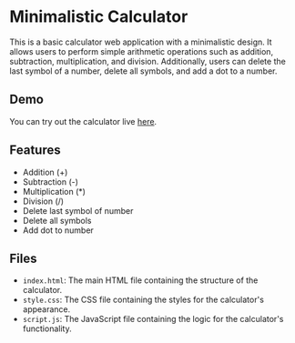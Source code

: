 # Minimalistic Calculator

This is a basic calculator web application with a minimalistic design. It allows users to perform simple arithmetic operations such as addition, subtraction, multiplication, and division. Additionally, users can delete the last symbol of a number, delete all symbols, and add a dot to a number.

## Demo

You can try out the calculator live [here](https://raw.githack.com/vasenkom/Calculator/main/index.html).

## Features

- Addition (+)
- Subtraction (-)
- Multiplication (*)
- Division (/)
- Delete last symbol of number
- Delete all symbols
- Add dot to number

## Files

- `index.html`: The main HTML file containing the structure of the calculator.
- `style.css`: The CSS file containing the styles for the calculator's appearance.
- `script.js`: The JavaScript file containing the logic for the calculator's functionality.
